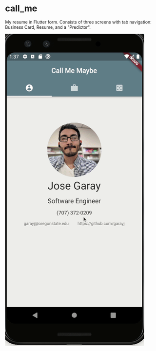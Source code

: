 # call_me

My resume in Flutter form. Consists of three screens with tab navigation: Business Card, Resume, and a "Predictor".

![](call_me_demo.gif)
